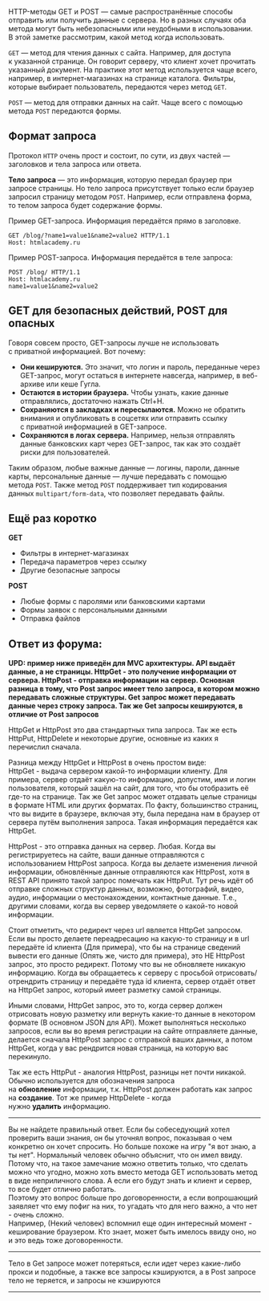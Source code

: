 HTTP-методы GET и POST — самые распространённые способы отправить или получить данные с сервера. Но в разных случаях оба метода могут быть небезопасными или неудобными в использовании. В этой заметке рассмотрим, какой метод когда использовать.

`GET` — метод для чтения данных с сайта. Например, для доступа к указанной странице. Он говорит серверу, что клиент хочет прочитать указанный документ. На практике этот метод используется чаще всего, например, в интернет-магазинах на странице каталога. Фильтры, которые выбирает пользователь, передаются через метод `GET`.

`POST` — метод для отправки данных на сайт. Чаще всего с помощью метода `POST` передаются формы.

## Формат запроса

Протокол `HTTP` очень прост и состоит, по сути, из двух частей — заголовков и тела запроса или ответа.

**Тело запроса** — это информация, которую передал браузер при запросе страницы. Но тело запроса присутствует только если браузер запросил страницу методом `POST`. Например, если отправлена форма, то телом запроса будет содержание формы.

Пример GET-запроса. Информация передаётся прямо в заголовке.

```plaintext
GET /blog/?name1=value1&name2=value2 HTTP/1.1
Host: htmlacademy.ru
```

Пример POST-запроса. Информация передаётся в теле запроса:

```plaintext
POST /blog/ HTTP/1.1
Host: htmlacademy.ru
name1=value1&name2=value2
```

## GET для безопасных действий, POST для опасных

Говоря совсем просто, GET-запросы лучше не использовать с приватной информацией. Вот почему:

- **Они кешируются.** Это значит, что логин и пароль, переданные через GET-запрос, могут остаться в интернете навсегда, например, в веб-архиве или кеше Гугла.
- **Остаются в истории браузера.** Чтобы узнать, какие данные отправлялись, достаточно нажать Ctrl+H.
- **Сохраняются в закладках и пересылаются.** Можно не обратить внимания и опубликовать в соцсетях или отправить ссылку с приватной информацией в GET-запросе.
- **Сохраняются в логах сервера.** Например, нельзя отправлять данные банковских карт через GET-запрос, так как это создаёт риски для пользователей.


Таким образом, любые важные данные — логины, пароли, данные карты, персональные данные — лучше передавать с помощью метода `POST`. Также метод `POST` поддерживает тип кодирования данных `multipart/form-data`, что позволяет передавать файлы.

## Ещё раз коротко

**GET**

- Фильтры в интернет-магазинах
- Передача параметров через ссылку
- Другие безопасные запросы

**POST**

- Любые формы с паролями или банковскими картами
- Формы заявок с персональными данными
- Отправка файлов




## Ответ из форума:


**UPD: пример ниже приведён для MVC архитектуры. API выдаёт данные, а не страницы. HttpGet - это получение информации от сервера. HttpPost - отправка информации на сервер. Основная разница в тому, что Post запрос имеет тело запроса, в котором можно передавать сложные структуры. Get запрос может передавать данные через строку запроса. Так же Get запросы кешируются, в отличие от Post запросов**  
  
HttpGet и HttpPost это два стандартных типа запроса. Так же есть HttpPut, HttpDelete и некоторые другие, основные из каких я перечислил сначала.  
  
Разница между HttpGet и HttpPost в очень простом виде:  
HttpGet - выдача сервером какой-то информации клиенту. Для примера, сервер отдаёт какую-то информацию, допустим, имя и логин пользователя, который зашёл на сайт, для того, что бы отобразить её где-то на странице. Так же Get запрос может отдавать целые страницы в формате HTML или других форматах. По факту, большинство страниц, что вы видите в браузере, включая эту, была передана нам в браузер от сервера путём выполнения запроса. Такая информация передаётся как HttpGet.  
  
HttpPost - это отправка данных на сервер. Любая. Когда вы регистрируетесь на сайте, ваши данные отправляются с использованием HttpPost запроса. Когда вы делаете изменения личной информации, обновлённые данные отправляются как HttpPost, хотя в REST API принято такой запрос помечать как HttpPut. Тут речь идёт об отправке сложных структур данных, возможно, фотографий, видео, аудио, информации о местонахождении, контактные данные. Т.е., другими словами, когда вы сервер уведомляете о какой-то новой информации.  
  
Стоит отметить, что редирект через url является HttpGet запросом. Если вы просто делаете переадресацию на какую-то страницу и в url передаёте id клиента (Для примера), что бы на странице сведений вывести его данные (Опять же, чисто для примера), это НЕ HttpPost запрос, это просто редирект. Потому что вы не обновляете никакую информацию. Когда вы обращаетесь к серверу с просьбой отрисовать/отрендрить страницу и передаёте туда id клиента, сервер отдаёт ответ на HttpGet запрос, который имеет разметку самой страницы.  
  
Иными словами, HttpGet запрос, это то, когда сервер должен отрисовать новую разметку или вернуть какие-то данные в некотором формате (В основном JSON для API). Может выполняться несколько запросов, если вы во время регистрации на сайте отправляете данные, делается сначала HttpPost запрос с отправкой ваших данных, а потом HttpGet, когда у вас рендрится новая страница, на которую вас перекинуло.  
  
Так же есть HttpPut - аналогия HttpPost, разницы нет почти никакой. Обычно используется для обозначения запроса на **обновление** информации, т.к. HttpPost должен работать как запрос на **создание**. Тот же пример HttpDelete - когда нужно **удалить** информацию.


---

Вы не найдете правильный ответ. Если бы собеседующий хотел проверить ваши знания, он бы уточнял вопрос, показывая о чем конкретно он хочет спросить. Но больше похоже на игру "я вот знаю, а ты нет". Нормальный человек обычно объяснит, что он имел ввиду.  
Потому что, на такое замечание можно ответить только, что сделать можно что угодно, можно хоть вместо метода GET использовать метод в виде неприличного слова. А если его будут знать и клиент и сервер, то все будет отлично работать.  
Поэтому это вопрос больше про договоренности, а если вопрошающий заявляет что ему пофиг на них, то угадать что для него важно, а что нет - очень сложно.  
Например, (Некий человек) вспомнил еще один интересный момент - кеширование браузером. Кто знает, может быть имелось ввиду оно, но и это ведь тоже договоренности.

---

Тело в Get запросе может потеряться, если идет через какие-либо прокси и подобные, а также все запросы кэшируются, а в Post запросе тело не теряется, и запросы не кэшируются

---

